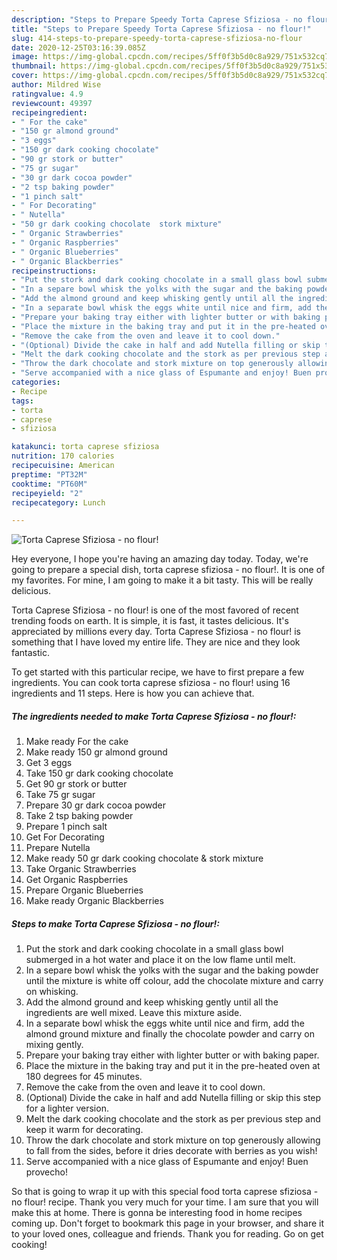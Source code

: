 ```yaml
---
description: "Steps to Prepare Speedy Torta Caprese Sfiziosa - no flour!"
title: "Steps to Prepare Speedy Torta Caprese Sfiziosa - no flour!"
slug: 414-steps-to-prepare-speedy-torta-caprese-sfiziosa-no-flour
date: 2020-12-25T03:16:39.085Z
image: https://img-global.cpcdn.com/recipes/5ff0f3b5d0c8a929/751x532cq70/torta-caprese-sfiziosa-no-flour-recipe-main-photo.jpg
thumbnail: https://img-global.cpcdn.com/recipes/5ff0f3b5d0c8a929/751x532cq70/torta-caprese-sfiziosa-no-flour-recipe-main-photo.jpg
cover: https://img-global.cpcdn.com/recipes/5ff0f3b5d0c8a929/751x532cq70/torta-caprese-sfiziosa-no-flour-recipe-main-photo.jpg
author: Mildred Wise
ratingvalue: 4.9
reviewcount: 49397
recipeingredient:
- " For the cake"
- "150 gr almond ground"
- "3 eggs"
- "150 gr dark cooking chocolate"
- "90 gr stork or butter"
- "75 gr sugar"
- "30 gr dark cocoa powder"
- "2 tsp baking powder"
- "1 pinch salt"
- " For Decorating"
- " Nutella"
- "50 gr dark cooking chocolate  stork mixture"
- " Organic Strawberries"
- " Organic Raspberries"
- " Organic Blueberries"
- " Organic Blackberries"
recipeinstructions:
- "Put the stork and dark cooking chocolate in a small glass bowl submerged in a hot water and place it on the low flame until melt."
- "In a separe bowl whisk the yolks with the sugar and the baking powder until the mixture is white off colour, add the chocolate mixture and carry on whisking."
- "Add the almond ground and keep whisking gently until all the ingredients are well mixed. Leave this mixture aside."
- "In a separate bowl whisk the eggs white until nice and firm, add the almond ground mixture and finally the chocolate powder and carry on mixing gently."
- "Prepare your baking tray either with lighter butter or with baking paper."
- "Place the mixture in the baking tray and put it in the pre-heated oven at 180 degrees for 45 minutes."
- "Remove the cake from the oven and leave it to cool down."
- "(Optional) Divide the cake in half and add Nutella filling or skip this step for a lighter version."
- "Melt the dark cooking chocolate and the stork as per previous step and keep it warm for decorating."
- "Throw the dark chocolate and stork mixture on top generously allowing to fall from the sides, before it dries decorate with berries as you wish!"
- "Serve accompanied with a nice glass of Espumante and enjoy! Buen provecho!"
categories:
- Recipe
tags:
- torta
- caprese
- sfiziosa

katakunci: torta caprese sfiziosa 
nutrition: 170 calories
recipecuisine: American
preptime: "PT32M"
cooktime: "PT60M"
recipeyield: "2"
recipecategory: Lunch

---
```



![Torta Caprese Sfiziosa - no flour!](https://img-global.cpcdn.com/recipes/5ff0f3b5d0c8a929/751x532cq70/torta-caprese-sfiziosa-no-flour-recipe-main-photo.jpg)

Hey everyone, I hope you're having an amazing day today. Today, we're going to prepare a special dish, torta caprese sfiziosa - no flour!. It is one of my favorites. For mine, I am going to make it a bit tasty. This will be really delicious.



Torta Caprese Sfiziosa - no flour! is one of the most favored of recent trending foods on earth. It is simple, it is fast, it tastes delicious. It's appreciated by millions every day. Torta Caprese Sfiziosa - no flour! is something that I have loved my entire life. They are nice and they look fantastic.


To get started with this particular recipe, we have to first prepare a few ingredients. You can cook torta caprese sfiziosa - no flour! using 16 ingredients and 11 steps. Here is how you can achieve that.

<!--inarticleads1-->

##### The ingredients needed to make Torta Caprese Sfiziosa - no flour!:

1. Make ready  For the cake
1. Make ready 150 gr almond ground
1. Get 3 eggs
1. Take 150 gr dark cooking chocolate
1. Get 90 gr stork or butter
1. Take 75 gr sugar
1. Prepare 30 gr dark cocoa powder
1. Take 2 tsp baking powder
1. Prepare 1 pinch salt
1. Get  For Decorating
1. Prepare  Nutella
1. Make ready 50 gr dark cooking chocolate &amp; stork mixture
1. Take  Organic Strawberries
1. Get  Organic Raspberries
1. Prepare  Organic Blueberries
1. Make ready  Organic Blackberries




<!--inarticleads2-->

##### Steps to make Torta Caprese Sfiziosa - no flour!:

1. Put the stork and dark cooking chocolate in a small glass bowl submerged in a hot water and place it on the low flame until melt.
1. In a separe bowl whisk the yolks with the sugar and the baking powder until the mixture is white off colour, add the chocolate mixture and carry on whisking.
1. Add the almond ground and keep whisking gently until all the ingredients are well mixed. Leave this mixture aside.
1. In a separate bowl whisk the eggs white until nice and firm, add the almond ground mixture and finally the chocolate powder and carry on mixing gently.
1. Prepare your baking tray either with lighter butter or with baking paper.
1. Place the mixture in the baking tray and put it in the pre-heated oven at 180 degrees for 45 minutes.
1. Remove the cake from the oven and leave it to cool down.
1. (Optional) Divide the cake in half and add Nutella filling or skip this step for a lighter version.
1. Melt the dark cooking chocolate and the stork as per previous step and keep it warm for decorating.
1. Throw the dark chocolate and stork mixture on top generously allowing to fall from the sides, before it dries decorate with berries as you wish!
1. Serve accompanied with a nice glass of Espumante and enjoy! Buen provecho!




So that is going to wrap it up with this special food torta caprese sfiziosa - no flour! recipe. Thank you very much for your time. I am sure that you will make this at home. There is gonna be interesting food in home recipes coming up. Don't forget to bookmark this page in your browser, and share it to your loved ones, colleague and friends. Thank you for reading. Go on get cooking!
